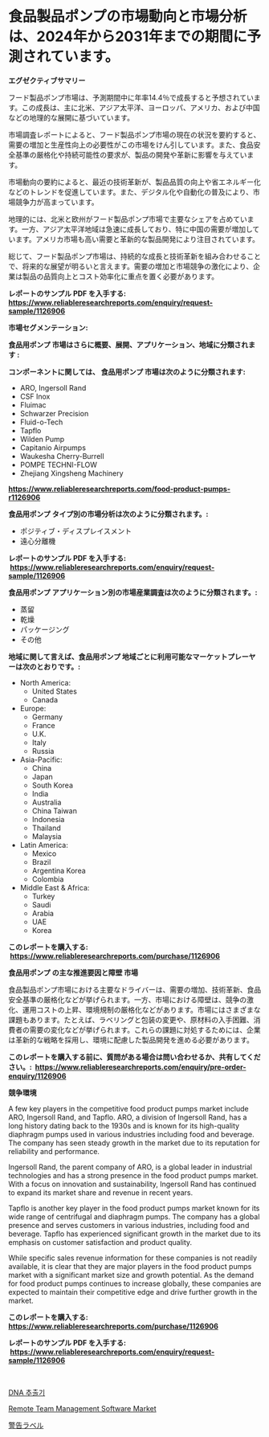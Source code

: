 <p><h1>食品製品ポンプの市場動向と市場分析は、2024年から2031年までの期間に予測されています。</h1></p><p><strong>エグゼクティブサマリー</strong></p>
<p><p>フード製品ポンプ市場は、予測期間中に年率14.4％で成長すると予想されています。この成長は、主に北米、アジア太平洋、ヨーロッパ、アメリカ、および中国などの地理的な展開に基づいています。</p><p>市場調査レポートによると、フード製品ポンプ市場の現在の状況を要約すると、需要の増加と生産性向上の必要性がこの市場をけん引しています。また、食品安全基準の厳格化や持続可能性の要求が、製品の開発や革新に影響を与えています。</p><p>市場動向の要約によると、最近の技術革新が、製品品質の向上や省エネルギー化などのトレンドを促進しています。また、デジタル化や自動化の普及により、市場競争力が高まっています。</p><p>地理的には、北米と欧州がフード製品ポンプ市場で主要なシェアを占めています。一方、アジア太平洋地域は急速に成長しており、特に中国の需要が増加しています。アメリカ市場も高い需要と革新的な製品開発により注目されています。</p><p>総じて、フード製品ポンプ市場は、持続的な成長と技術革新を組み合わせることで、将来的な展望が明るいと言えます。需要の増加と市場競争の激化により、企業は製品の品質向上とコスト効率化に重点を置く必要があります。</p></p>
<p><strong>レポートのサンプル PDF を入手する: <a href="https://www.reliableresearchreports.com/enquiry/request-sample/1126906">https://www.reliableresearchreports.com/enquiry/request-sample/1126906</a></strong></p>
<p><strong>市場セグメンテーション:</strong></p>
<p><strong> 食品用ポンプ 市場はさらに概要、展開、アプリケーション、地域に分類されます :</strong></p>
<p><strong>コンポーネントに関しては、 食品用ポンプ 市場は次のように分類されます: &nbsp;</strong></p>
<p><ul><li>ARO, Ingersoll Rand</li><li>CSF Inox</li><li>Fluimac</li><li>Schwarzer Precision</li><li>Fluid-o-Tech</li><li>Tapflo</li><li>Wilden Pump</li><li>Capitanio Airpumps</li><li>Waukesha Cherry-Burrell</li><li>POMPE TECHNI-FLOW</li><li>Zhejiang Xingsheng Machinery</li></ul></p>
<p><strong><a href="https://www.reliableresearchreports.com/food-product-pumps-r1126906">https://www.reliableresearchreports.com/food-product-pumps-r1126906</a></strong></p>
<p><strong> 食品用ポンプ タイプ別の市場分析は次のように分類されます。:</strong></p>
<p><ul><li>ポジティブ・ディスプレイスメント</li><li>遠心分離機</li></ul></p>
<p><strong>レポートのサンプル PDF を入手する: &nbsp;<a href="https://www.reliableresearchreports.com/enquiry/request-sample/1126906">https://www.reliableresearchreports.com/enquiry/request-sample/1126906</a></strong></p>
<p><strong> 食品用ポンプ アプリケーション別の市場産業調査は次のように分類されます。:</strong></p>
<p><ul><li>蒸留</li><li>乾燥</li><li>パッケージング</li><li>その他</li></ul></p>
<p><strong>地域に関して言えば、食品用ポンプ 地域ごとに利用可能なマーケットプレーヤーは次のとおりです。:</strong></p>
<p><ul>
    <li>
        North America:
        <ul>
            <li>United States</li>
            <li>Canada</li>
        </ul>
    </li>
    <li>
        Europe:
        <ul>
            <li>Germany</li>
            <li>France</li>
            <li>U.K.</li>
            <li>Italy</li>
            <li>Russia</li>
        </ul>
    </li>
    <li>
        Asia-Pacific:
        <ul>
            <li>China</li>
            <li>Japan</li>
            <li>South Korea</li>
            <li>India</li>
            <li>Australia</li>
            <li>China Taiwan</li>
            <li>Indonesia</li>
            <li>Thailand</li>
            <li>Malaysia</li>
        </ul>
    </li>
    <li>
        Latin America:
        <ul>
            <li>Mexico</li>
            <li>Brazil</li>
            <li>Argentina Korea</li>
            <li>Colombia</li>
        </ul>
    </li>
    <li>
        Middle East & Africa:
        <ul>
            <li>Turkey</li>
            <li>Saudi</li>
            <li>Arabia</li>
            <li>UAE</li>
            <li>Korea</li>
        </ul>
    </li>
    </ul></p>
<p><strong>このレポートを購入する: &nbsp;<a href="https://www.reliableresearchreports.com/purchase/1126906">https://www.reliableresearchreports.com/purchase/1126906</a></strong></p>
<p><strong>食品用ポンプ の主な推進要因と障壁 市場</strong></p>
<p><p>食品製品ポンプ市場における主要なドライバーは、需要の増加、技術革新、食品安全基準の厳格化などが挙げられます。一方、市場における障壁は、競争の激化、運用コストの上昇、環境規制の厳格化などがあります。市場にはさまざまな課題もあります。たとえば、ラベリングと包装の変更や、原材料の入手困難、消費者の需要の変化などが挙げられます。これらの課題に対処するためには、企業は革新的な戦略を採用し、環境に配慮した製品開発を進める必要があります。</p></p>
<p><strong>このレポートを購入する前に、質問がある場合は問い合わせるか、共有してください。:&nbsp; <a href="https://www.reliableresearchreports.com/enquiry/pre-order-enquiry/1126906">https://www.reliableresearchreports.com/enquiry/pre-order-enquiry/1126906</a></strong></p>
<p><strong>競争環境</strong></p>
<p><p>A few key players in the competitive food product pumps market include ARO, Ingersoll Rand, and Tapflo. ARO, a division of Ingersoll Rand, has a long history dating back to the 1930s and is known for its high-quality diaphragm pumps used in various industries including food and beverage. The company has seen steady growth in the market due to its reputation for reliability and performance.</p><p>Ingersoll Rand, the parent company of ARO, is a global leader in industrial technologies and has a strong presence in the food product pumps market. With a focus on innovation and sustainability, Ingersoll Rand has continued to expand its market share and revenue in recent years.</p><p>Tapflo is another key player in the food product pumps market known for its wide range of centrifugal and diaphragm pumps. The company has a global presence and serves customers in various industries, including food and beverage. Tapflo has experienced significant growth in the market due to its emphasis on customer satisfaction and product quality.</p><p>While specific sales revenue information for these companies is not readily available, it is clear that they are major players in the food product pumps market with a significant market size and growth potential. As the demand for food product pumps continues to increase globally, these companies are expected to maintain their competitive edge and drive further growth in the market.</p></p>
<p><strong>このレポートを購入する: &nbsp; <a href="https://www.reliableresearchreports.com/purchase/1126906">https://www.reliableresearchreports.com/purchase/1126906</a></strong></p>
<p><strong>レポートのサンプル PDF を入手する: &nbsp;<a href="https://www.reliableresearchreports.com/enquiry/request-sample/1126906">https://www.reliableresearchreports.com/enquiry/request-sample/1126906</a></strong><strong></strong></p>
<p>&nbsp;</p>
<p><p><a href="https://github.com/JeromeRtyau89966/Market-Research-Report-List-1/blob/main/316573322744.md">DNA 추출기</a></p><p><a href="https://github.com/Airanohannonzb68e5pb53oc1/Market-Research-Report-List-2/blob/main/remote-team-management-software-market.md">Remote Team Management Software Market</a></p><p><a href="https://github.com/AriMuller2009/Market-Research-Report-List-1/blob/main/331244324703.md">警告ラベル</a></p></p>